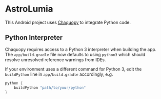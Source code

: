 # AstroLumia

This Android project uses [Chaquopy](https://chaquo.com/) to integrate Python code.

## Python Interpreter

Chaquopy requires access to a Python 3 interpreter when building the app. The
`app/build.gradle` file now defaults to using `python3` which should resolve
unresolved reference warnings from IDEs.

If your environment uses a different command for Python 3, edit the `buildPython`
line in `app/build.gradle` accordingly, e.g.

```gradle
python {
    buildPython "path/to/your/python"
}
```
